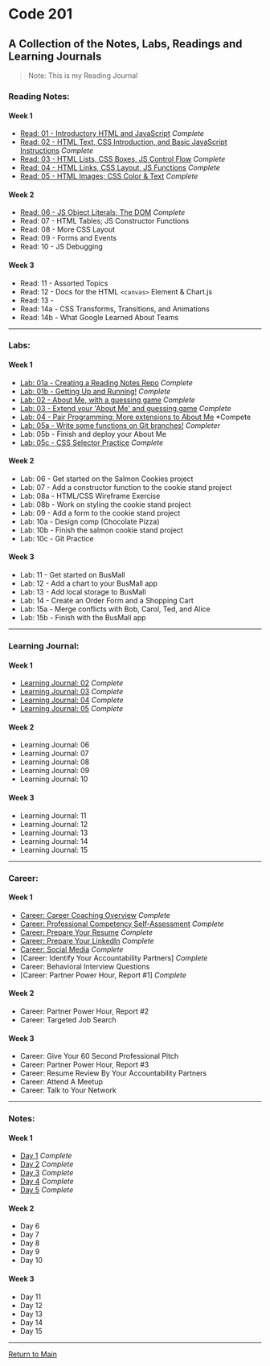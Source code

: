 # Code 201
## A Collection of the Notes, Labs, Readings and Learning Journals
> Note: This is my Reading Journal

### Reading Notes:
#### Week 1

- [Read: 01 - Introductory HTML and JavaScript](Reading/class-01.md) *Complete*
- [Read: 02 - HTML Text, CSS Introduction, and Basic JavaScript Instructions](Reading/class-02.md) *Complete*
- [Read: 03 - HTML Lists, CSS Boxes, JS Control Flow](Reading/class-03.md) *Complete*
- [Read: 04 - HTML Links, CSS Layout, JS Functions](Reading/class-04.md) *Complete*
- [Read: 05 - HTML Images; CSS Color & Text](Reading/class-05.md) *Complete*

#### Week 2 

- [Read: 06 - JS Object Literals; The DOM](Reading/class-6.md) *Complete*
- Read: 07 - HTML Tables; JS Constructor Functions
- Read: 08 - More CSS Layout
- Read: 09 - Forms and Events
- Read: 10 - JS Debugging

#### Week 3

- Read: 11 - Assorted Topics
- Read: 12 - Docs for the HTML `<canvas>` Element & Chart.js
- Read: 13 -
- Read: 14a - CSS Transforms, Transitions, and Animations
- Read: 14b - What Google Learned About Teams

---

### Labs:

#### Week 1
- [Lab: 01a - Creating a Reading Notes Repo](https://trevorstubbs.github.io/learning-journal/) *Complete*
- [Lab: 01b - Getting Up and Running!](Labs/Lab01/index.html) *Complete*
- [Lab: 02 - About Me, with a guessing game](Labs/Lab02/README.md) *Complete*
- [Lab: 03 - Extend your 'About Me' and guessing game](Labs/Lab03/README.md) *Complete*
- [Lab: 04 - Pair Programming: More extensions to About Me](Labs/Lab04/README.md) *Compete
- [Lab: 05a - Write some functions on Git branches!](https://github.com/applena/201lab5a/pull/12) *Completer*
- Lab: 05b - Finish and deploy your About Me
- [Lab: 05c - CSS Selector Practice](https://flukeout.github.io/) *Complete*

#### Week 2

- Lab: 06 - Get started on the Salmon Cookies project
- Lab: 07 - Add a constructor function to the cookie stand project
- Lab: 08a - HTML/CSS Wireframe Exercise
- Lab: 08b - Work on styling the cookie stand project
- Lab: 09 - Add a form to the cookie stand project
- Lab: 10a - Design comp (Chocolate Pizza)
- Lab: 10b - Finish the salmon cookie stand project
- Lab: 10c - Git Practice

#### Week 3

- Lab: 11 - Get started on BusMall
- Lab: 12 - Add a chart to your BusMall app
- Lab: 13 - Add local storage to BusMall
- Lab: 14 - Create an Order Form and a Shopping Cart
- Lab: 15a - Merge conflicts with Bob, Carol, Ted, and Alice
- Lab: 15b - Finish with the BusMall app

---

### Learning Journal:
#### Week 1

- [Learning Journal: 02](LearningJounral/Journal2.md) *Complete*
- [Learning Journal: 03](LearningJournal/Journal3.md) *Complete*
- [Learning Journal: 04](LearningJournal/Journal4.md) *Complete*
- [Learning Journal: 05]() *Complete*

#### Week 2

- Learning Journal: 06
- Learning Journal: 07
- Learning Journal: 08
- Learning Journal: 09
- Learning Journal: 10

#### Week 3

- Learning Journal: 11
- Learning Journal: 12
- Learning Journal: 13
- Learning Journal: 14
- Learning Journal: 15

---

### Career:
#### Week 1

- [Career: Career Coaching Overview](Career/AssignmentComplete.md) *Complete*
- [Career: Professional Competency Self-Assessment](Career/AssignmentComplete.md) *Complete*
- [Career: Prepare Your Resume](Career/AssignmentComplete.md) *Complete*
- [Career: Prepare Your LinkedIn](https://www.linkedin.com/in/trevorstubbssea/) *Complete*
- [Career: Social Media](https://www.linkedin.com/in/trevorstubbssea/) *Complete*
- [Career: Identify Your Accountability Partners] *Complete*
- Career: Behavioral Interview Questions
- [Career: Partner Power Hour, Report #1] *Complete*

#### Week 2

- Career: Partner Power Hour, Report #2
- Career: Targeted Job Search

#### Week 3

- Career: Give Your 60 Second Professional Pitch
- Career: Partner Power Hour, Report #3
- Career: Resume Review By Your Accountability Partners
- Career: Attend A Meetup
- Career: Talk to Your Network

---

### Notes:
#### Week 1

- [Day 1](Notes/day1.md) *Complete*
- [Day 2](Notes/day2.md) *Complete*
- [Day 3](Notes/day3.md) *Complete*
- [Day 4](Notes/day4.md) *Complete*
- [Day 5](Notes/day5.md) *Complete*

#### Week 2

- Day 6
- Day 7
- Day 8
- Day 9
- Day 10

#### Week 3

- Day 11
- Day 12
- Day 13
- Day 14
- Day 15

---

[Return to Main](https://trevorstubbs.github.io/learning-journal/)
